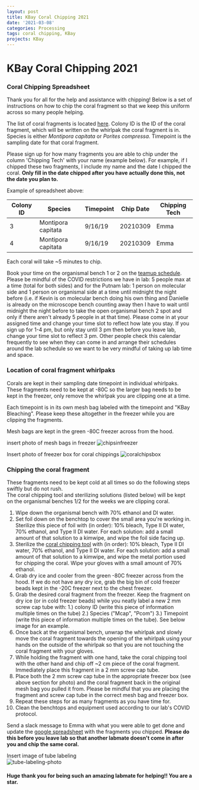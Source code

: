 ```yaml
---
layout: post
title: KBay Coral Chipping 2021
date: '2021-03-08'
categories: Processing
tags: coral chipping, KBay
projects: KBay
---
```


# KBay Coral Chipping 2021

### Coral Chipping Spreadsheet

Thank you for all for the help and assistance with chipping! Below is a set of instructions on how to chip the coral fragment so that we keep this uniform across so many people helping.

The list of coral fragments is located [here](https://docs.google.com/spreadsheets/d/1m1qwjfMG3m0zj_tGrGIZ0ADjBRcVJbe9dgQbtz4K-hI/edit#gid=0). Colony ID is the ID of the coral fragment, which will be written on the whirlpak the coral fragment is in. Species is either *Montipora capitata* or *Porites compressa*. Timepoint is the sampling date for that coral fragment.

Please sign up for how many fragments you are able to chip under the column 'Chipping Tech' with your name (example below). For example, if I chipped these two fragments, I include my name and the date I chipped the coral. **Only fill in the date chipped after you have actually done this, not the date you plan to.**  

Example of spreadsheet above:  

| Colony ID 	| Species            	| Timepoint 	| Chip Date 	| Chipping Tech 	|
|-----------	|--------------------	|-----------	|-----------	|---------------	|
| 3         	| Montipora capitata 	| 9/16/19   	| 20210309  	| Emma          	|
| 4         	| Montipora capitata 	| 9/16/19   	| 20210309  	| Emma          	|

Each coral will take ~5 minutes to chip.

Book your time on the organismal bench 1 or 2 on the [teamup schedule](https://teamup.com/c/h2sumb/ppp-and-thornber-labs). Please be mindful of the COVID restrictions we have in lab: 5 people max at a time (total for both sides) and for the Putnam lab: 1 person on molecular side and 1 person on organismal side at a time until midnight the night before (i.e. if Kevin is on molecular bench doing his own thing and Danielle is already on the microscope bench counting away then I have to wait until midnight the night before to take the open organismal bench 2 spot and only if there aren't already 5 people in at that time). Please come in at your assigned time and change your time slot to reflect how late you stay. If you sign up for 1-4 pm, but only stay until 3 pm then before you leave lab, change your time slot to reflect 3 pm. Other people check this calendar frequently to see when they can come in and arrange their schedules around the lab schedule so we want to be very mindful of taking up lab time and space.

### Location of coral fragment whirlpaks

Corals are kept in their sampling date timepoint in individual whirlpaks. These fragments need to be kept at -80C so the larger bag needs to be kept in the freezer, only remove the whirlpak you are clipping one at a time.

Each timepoint is in its own mesh bag labeled with the timepoint and "KBay Bleaching". Please keep these altogether in the freezer while you are clipping the fragments.

Mesh bags are kept in the green -80C freezer across from the hood.

insert photo of mesh bags in freezer
![chipsinfreezer]()

Insert photo of freezer box for coral chippings
![coralchipsbox]()

### Chipping the coral fragment

These fragments need to be kept cold at all times so do the following steps swiftly but do not rush.  
The coral chipping tool and sterilizing solutions (listed below) will be kept on the organismal benches 1/2 for the weeks we are clipping coral.

1. Wipe down the organismal bench with 70% ethanol and DI water.  
2. Set foil down on the benchtop to cover the small area you're working in. Sterilize this piece of foil with (in order): 10% bleach, Type II DI water, 70% ethanol, and Type II DI water. For each solution: add a small amount of that solution to a kimwipe, and wipe the foil side facing up.    
3. Sterilize the [coral chipping tool](https://www.amazon.com/dp/B01EAGXF56/?coliid=I3SR5REHM9D4P7&colid=YVLE2UPC0DQ4&psc=1&ref_=lv_cv_lig_dp_it) with (in order): 10% bleach, Type II DI water, 70% ethanol, and Type II DI water. For each solution: add a small amount of that solution to a kimwipe, and wipe the metal portion used for chipping the coral. Wipe your gloves with a small amount of 70% ethanol.    
4. Grab dry ice and cooler from the green -80C freezer across from the hood. If we do not have any dry ice, grab the big bin of cold freezer beads kept in the -20C freezer next to the chest freezer.  
4. Grab the desired coral fragment from the freezer. Keep the fragment on dry ice (or in cold freezer beads) while you neatly label a new 2 mm screw cap tube with: 1.) colony ID (write this piece of information multiple times on the tube) 2.) Species ("Mcap", "Pcom") 3.) Timepoint (write this piece of information multiple times on the tube). See below image for an example.    
5. Once back at the organismal bench, unwrap the whirlpak and slowly move the coral fragment towards the opening of the whirlpak using your hands on the outside of the whirlpak so that you are not touching the coral fragment with your gloves.  
6. While holding the fragment with one hand, take the coral chipping tool with the other hand and chip off ~2 cm piece of the coral fragment. Immediately place this fragment in a 2 mm screw cap tube.  
7. Place both the 2 mm screw cap tube in the appropriate freezer box (see above section for photo) and the coral fragment back in the original mesh bag you pulled it from. Please be mindful that you are placing the fragment and screw cap tube in the correct mesh bag and freezer box.  
8. Repeat these steps for as many fragments as you have time for.
9. Clean the benchtops and equipment used according to our lab's COVID protocol.  

Send a slack message to Emma with what you were able to get done and update the [google spreadsheet](https://docs.google.com/spreadsheets/d/1m1qwjfMG3m0zj_tGrGIZ0ADjBRcVJbe9dgQbtz4K-hI/edit#gid=0) with the fragments you chipped. **Please do this before you leave lab so that another labmate doesn't come in after you and chip the same coral.**

Insert image of tube labeling  
![tube-labeling-photo]()

#### Huge thank you for being such an amazing labmate for helping!! You are a star.
